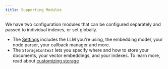 ```yaml
---
title: Supporting Modules
---
```


We have two configuration modules that can be configured separately and passed to individual indexes, or set globally.

- The [Settings](/python/framework/module_guides/supporting_modules/settings) includes the LLM you're using, the embedding model, your node parser, your callback manager and more.
- The `StorageContext` lets you specify where and how to store your documents, your vector embeddings, and your indexes. To learn more, read about [customizing storage](/python/framework/module_guides/storing/customization)
